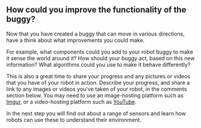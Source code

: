 ## How could you improve the functionality of the buggy?

Now that you have created a buggy that can move in various directions, have a think about what improvements you could make.

For example, what components could you add to your robot buggy to make it sense the world around it? How should your buggy act, based on this new information? What algorithms could you use to make it behave differently?  

This is also a great time to share your progress and any pictures or videos that you have of your robot in action. Describe your progress, and share a link to any images or videos you've taken of your robot, in the comments section below. You may need to use an image-hosting platform such as [Imgur](https://imgur.com/), or a video-hosting platform such as [YouTube](https://www.youtube.com).

In the next step you will find out about a range of sensors and learn how robots can use these to understand their environment.
